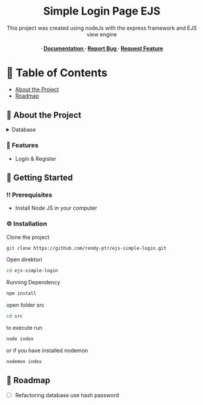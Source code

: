 <div align='center'>

<h1>Simple Login Page EJS</h1>
<p>This project was created using nodeJs with the express framework and EJS view engine</p>

<h4> <span> · </span> <a href="https://github.com/rendy-ptr/ejs-simple-login/blob/master/README.md"> Documentation </a> <span> · </span> <a href="https://github.com/rendy-ptr/ejs-simple-login/issues"> Report Bug </a> <span> · </span> <a href="https://github.com/rendy-ptr/ejs-simple-login/issues"> Request Feature </a> </h4>


</div>

# :notebook_with_decorative_cover: Table of Contents

- [About the Project](#star2-about-the-project)
- [Roadmap](#compass-roadmap)


## :star2: About the Project
<details> <summary>Database</summary> <ul>
<li><a href="https://dev.mysql.com/">MySql</a></li>
</ul> </details>

### :dart: Features
- Login & Register

## :toolbox: Getting Started

### :bangbang: Prerequisites

- Install Node JS in your computer


### :gear: Installation

Clone the project
```bash
git clone https://github.com/rendy-ptr/ejs-simple-login.git
```
Open direktori
```bash
cd ejs-simple-login
```
Running Dependency
```bash
npm install
```
open folder src
```bash
cd src
```
to execute run
```bash
node index
```
or if you have installed nodemon
```bash
nodemon index
```


## :compass: Roadmap

* [ ] Refactoring database use hash password
